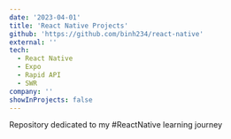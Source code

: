 ```yaml
---
date: '2023-04-01'
title: 'React Native Projects'
github: 'https://github.com/binh234/react-native'
external: ''
tech:
  - React Native
  - Expo
  - Rapid API
  - SWR
company: ''
showInProjects: false
---
```


Repository dedicated to my #ReactNative learning journey
